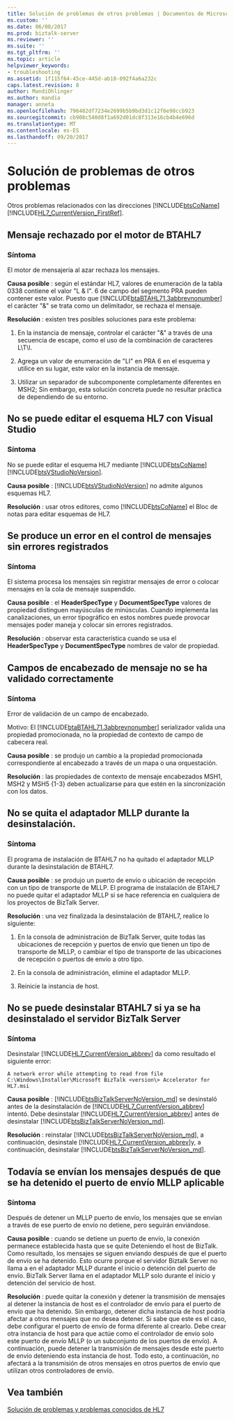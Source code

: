 ```yaml
---
title: Solución de problemas de otros problemas | Documentos de Microsoft
ms.custom: ''
ms.date: 06/08/2017
ms.prod: biztalk-server
ms.reviewer: ''
ms.suite: ''
ms.tgt_pltfrm: ''
ms.topic: article
helpviewer_keywords:
- troubleshooting
ms.assetid: 1f115f64-45ce-445d-ab18-092f4a6a232c
caps.latest.revision: 8
author: MandiOhlinger
ms.author: mandia
manager: anneta
ms.openlocfilehash: 796482df7234e2699b5b9bd3d1c12f6e98ccb923
ms.sourcegitcommit: cb908c540d8f1a692d01dc8f313e16cb4b4e696d
ms.translationtype: MT
ms.contentlocale: es-ES
ms.lasthandoff: 09/20/2017
---
```

# <a name="troubleshooting-other-issues"></a>Solución de problemas de otros problemas
Otros problemas relacionados con las direcciones [!INCLUDE[btsCoName](../../includes/btsconame-md.md)] [!INCLUDE[HL7_CurrentVersion_FirstRef](../../includes/hl7-currentversion-firstref-md.md)].  
  
## <a name="message-rejected-by-the-btahl7-engine"></a>Mensaje rechazado por el motor de BTAHL7  
  
### <a name="symptom"></a>Síntoma  
 El motor de mensajería al azar rechaza los mensajes.  
  
**Causa posible** : según el estándar HL7, valores de enumeración de la tabla 0338 contiene el valor "L & I". 6 de campo del segmento PRA pueden contener este valor. Puesto que [!INCLUDE[btaBTAHL71.3abbrevnonumber](../../includes/btabtahl71-3abbrevnonumber-md.md)] el carácter "&" se trata como un delimitador, se rechaza el mensaje.  
  
**Resolución** : existen tres posibles soluciones para este problema:  
  
1.  En la instancia de mensaje, controlar el carácter "&" a través de una secuencia de escape, como el uso de la combinación de caracteres L\T\I.  
  
2.  Agrega un valor de enumeración de "LI" en PRA 6 en el esquema y utilice en su lugar, este valor en la instancia de mensaje.  
  
3.  Utilizar un separador de subcomponente completamente diferentes en MSH2; Sin embargo, esta solución concreta puede no resultar práctica de dependiendo de su entorno.  
  
## <a name="cannot-edit-the-hl7-schema-using-visual-studio"></a>No se puede editar el esquema HL7 con Visual Studio  
  
### <a name="symptom"></a>Síntoma  
 No se puede editar el esquema HL7 mediante [!INCLUDE[btsCoName](../../includes/btsconame-md.md)] [!INCLUDE[btsVStudioNoVersion](../../includes/btsvstudionoversion-md.md)].  
  
**Causa posible** : [!INCLUDE[btsVStudioNoVersion](../../includes/btsvstudionoversion-md.md)] no admite algunos esquemas HL7.  
  
**Resolución** : usar otros editores, como [!INCLUDE[btsCoName](../../includes/btsconame-md.md)] el Bloc de notas para editar esquemas de HL7.  
  
## <a name="message-handling-fails-with-no-errors-logged"></a>Se produce un error en el control de mensajes sin errores registrados  
  
### <a name="symptom"></a>Síntoma  
 El sistema procesa los mensajes sin registrar mensajes de error o colocar mensajes en la cola de mensaje suspendido.  
  
**Causa posible** : el **HeaderSpecType** y **DocumentSpecType** valores de propiedad distinguen mayúsculas de minúsculas. Cuando implementa las canalizaciones, un error tipográfico en estos nombres puede provocar mensajes poder maneja y colocar sin errores registrados.  
  
**Resolución** : observar esta característica cuando se usa el **HeaderSpecType** y **DocumentSpecType** nombres de valor de propiedad.  
  
## <a name="message-header-fields-are-not-validated-correctly"></a>Campos de encabezado de mensaje no se ha validado correctamente  
  
### <a name="symptom"></a>Síntoma  
 Error de validación de un campo de encabezado.  
  
 Motivo: El [!INCLUDE[btaBTAHL71.3abbrevnonumber](../../includes/btabtahl71-3abbrevnonumber-md.md)] serializador valida una propiedad promocionada, no la propiedad de contexto de campo de cabecera real.  
  
**Causa posible** : se produjo un cambio a la propiedad promocionada correspondiente al encabezado a través de un mapa o una orquestación.  
  
**Resolución** : las propiedades de contexto de mensaje encabezados MSH1, MSH2 y MSH5 {1-3} deben actualizarse para que estén en la sincronización con los datos.  
  
## <a name="the-mllp-adapter-is-not-removed-during-uninstall"></a>No se quita el adaptador MLLP durante la desinstalación.  
  
### <a name="symptom"></a>Síntoma  
 El programa de instalación de BTAHL7 no ha quitado el adaptador MLLP durante la desinstalación de BTAHL7.  
  
**Causa posible** : se produjo un puerto de envío o ubicación de recepción con un tipo de transporte de MLLP. El programa de instalación de BTAHL7 no puede quitar el adaptador MLLP si se hace referencia en cualquiera de los proyectos de BizTalk Server.  
  
**Resolución** : una vez finalizada la desinstalación de BTAHL7, realice lo siguiente:  
  
1.  En la consola de administración de BizTalk Server, quite todas las ubicaciones de recepción y puertos de envío que tienen un tipo de transporte de MLLP, o cambiar el tipo de transporte de las ubicaciones de recepción o puertos de envío a otro tipo.  
  
2.  En la consola de administración, elimine el adaptador MLLP.  
  
3.  Reinicie la instancia de host.  
  
## <a name="btahl7-cannot-be-uninstalled-if-biztalk-server-has-already-been-uninstalled"></a>No se puede desinstalar BTAHL7 si ya se ha desinstalado el servidor BizTalk Server  
  
### <a name="symptom"></a>Síntoma  
 Desinstalar [!INCLUDE[HL7_CurrentVersion_abbrev](../../includes/hl7-currentversion-abbrev-md.md)] da como resultado el siguiente error:  
  
`A network error while attempting to read from file C:\Windows\Installer\Microsoft BizTalk <version\> Accelerator for HL7.msi`
  
**Causa posible** : [!INCLUDE[btsBizTalkServerNoVersion_md](../../includes/btsbiztalkservernoversion-md.md)] se desinstaló antes de la desinstalación de [!INCLUDE[HL7_CurrentVersion_abbrev](../../includes/hl7-currentversion-abbrev-md.md)] intentó. Debe desinstalar [!INCLUDE[HL7_CurrentVersion_abbrev](../../includes/hl7-currentversion-abbrev-md.md)] antes de desinstalar [!INCLUDE[btsBizTalkServerNoVersion_md](../../includes/btsbiztalkservernoversion-md.md)].  
  
**Resolución** : reinstalar [!INCLUDE[btsBizTalkServerNoVersion_md](../../includes/btsbiztalkservernoversion-md.md)], a continuación, desinstale [!INCLUDE[HL7_CurrentVersion_abbrev](../../includes/hl7-currentversion-abbrev-md.md)]y, a continuación, desinstalar [!INCLUDE[btsBizTalkServerNoVersion_md](../../includes/btsbiztalkservernoversion-md.md)].  
  
## <a name="messages-are-still-sent-after-the-applicable-mllp-send-port-has-been-stopped"></a>Todavía se envían los mensajes después de que se ha detenido el puerto de envío MLLP aplicable  
  
### <a name="symptom"></a>Síntoma  
 Después de detener un MLLP puerto de envío, los mensajes que se envían a través de ese puerto de envío no detiene, pero seguirán enviándose.  
  
**Causa posible** : cuando se detiene un puerto de envío, la conexión permanece establecida hasta que se quite Deteniendo el host de BizTalk. Como resultado, los mensajes se siguen enviando después de que el puerto de envío se ha detenido. Esto ocurre porque el servidor Biztalk Server no llama a en el adaptador MLLP durante el inicio o detención del puerto de envío. BizTalk Server llama en el adaptador MLLP solo durante el inicio y detención del servicio de host.  
  
**Resolución** : puede quitar la conexión y detener la transmisión de mensajes al detener la instancia de host es el controlador de envío para el puerto de envío que ha detenido. Sin embargo, detener dicha instancia de host podría afectar a otros mensajes que no desea detener. Si sabe que este es el caso, debe configurar el puerto de envío de forma diferente al crearlo. Debe crear otra instancia de host para que actúe como el controlador de envío solo este puerto de envío MLLP (o un subconjunto de los puertos de envío). A continuación, puede detener la transmisión de mensajes desde este puerto de envío deteniendo esta instancia de host. Todo esto, a continuación, no afectará a la transmisión de otros mensajes en otros puertos de envío que utilizan otros controladores de envío.  
  
## <a name="see-also"></a>Vea también  
 [Solución de problemas y problemas conocidos de HL7](../../adapters-and-accelerators/accelerator-hl7/troubleshooting-and-known-issues-in-hl7.md)